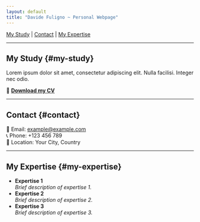 ```yaml
---
layout: default
title: "Davide Fuligno ~ Personal Webpage"
---
```


<nav>
  <a href="#my-study">My Study</a> | 
  <a href="#contact">Contact</a> | 
  <a href="#my-expertise">My Expertise</a>
</nav>

---

## My Study {#my-study}
Lorem ipsum dolor sit amet, consectetur adipiscing elit. Nulla facilisi. Integer nec odio.  

📄 **[Download my CV](#)**

---

## Contact {#contact}
📧 Email: example@example.com  
📞 Phone: +123 456 789  
📍 Location: Your City, Country  

---

## My Expertise {#my-expertise}
- **Expertise 1**  
  _Brief description of expertise 1._
- **Expertise 2**  
  _Brief description of expertise 2._
- **Expertise 3**  
  _Brief description of expertise 3._

